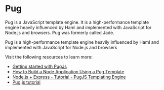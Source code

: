 # Pug

Pug is a JavaScript template engine. It is a high-performance template engine heavily influenced by Haml and implemented with JavaScript for Node.js and browsers. Pug was formerly called Jade.

Pug is a high-performance template engine heavily influenced by Haml and implemented with JavaScript for Node.js and browsers

Visit the following resources to learn more:

- [Getting started with PugJs](https://pugjs.org/api/getting-started.html)
- [How to Build a Node Application Using a Pug Template](https://blog.bitsrc.io/how-to-build-a-node-application-using-a-pug-template-7319ab1bba69?gi=40b338891148)
- [Node.js + Express - Tutorial - PugJS Templating Engine](https://www.youtube.com/watch?v=DSp9ExFw3Ig)
- [Pug.js tutorial](https://zetcode.com/javascript/pugjs/)
